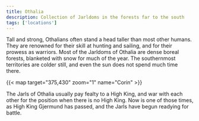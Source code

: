 ```yaml
---
title: Othalia
description: Collection of Jarldoms in the forests far to the south
tags: ['locations']
---
```


Tall and strong, Othalians often stand a head taller than most other humans. They are renowned for their skill at hunting and sailing, and for their prowess as warriors. Most of the Jarldoms of Othalia are dense boreal forests, blanketed with snow for much of the year. The southernmost territories are colder still, and even the sun does not spend much time there.

{{< map target="375,430" zoom="1" name="Corin" >}}

The Jarls of Othalia usually pay fealty to a High King, and war with each other for the position when there is no High King. Now is one of those times, as High King Gjermund has passed, and the Jarls have begun readying for battle.

